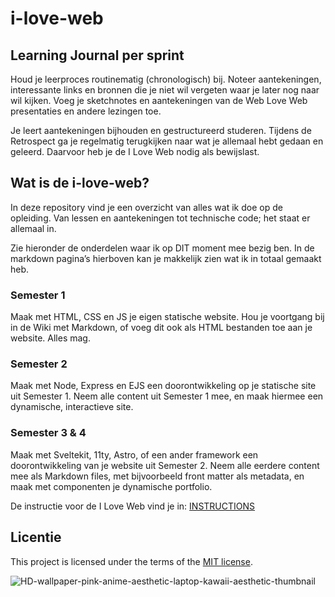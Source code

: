 # i-love-web
## Learning Journal per sprint
Houd je leerproces routinematig (chronologisch) bij. Noteer aantekeningen, interessante links en bronnen die je niet wil vergeten waar je later nog naar wil kijken. Voeg je sketchnotes en aantekeningen van de Web Love Web presentaties en andere lezingen toe.

Je leert aantekeningen bijhouden en gestructureerd studeren. Tijdens de Retrospect ga je regelmatig terugkijken naar wat je allemaal hebt gedaan en geleerd. Daarvoor heb je de I Love Web nodig als bewijslast.

## Wat is de i-love-web?
In deze repository vind je een overzicht van alles wat ik doe op de opleiding. Van lessen en aantekeningen tot technische code; het staat er allemaal in. 

Zie hieronder de onderdelen waar ik op DIT moment mee bezig ben. In de markdown pagina’s hierboven kan je makkelijk zien wat ik in totaal gemaakt heb.

### Semester 1
Maak met HTML, CSS en JS je eigen statische website. Hou je voortgang bij in de Wiki met Markdown, of voeg dit ook als HTML bestanden toe aan je website. Alles mag.

### Semester 2
Maak met Node, Express en EJS een doorontwikkeling op je statische site uit Semester 1. Neem alle content uit Semester 1 mee, en maak hiermee een dynamische, interactieve site.

### Semester 3 & 4
Maak met Sveltekit, 11ty, Astro, of een ander framework een doorontwikkeling van je website uit Semester 2. Neem alle eerdere content mee als Markdown files, met bijvoorbeeld front matter als metadata, en maak met componenten je dynamische portfolio.

De instructie voor de I Love Web vind je in: [INSTRUCTIONS](https://github.com/fdnd-task/i-love-web/blob/main/docs/INSTRUCTIONS.md)


## Licentie

This project is licensed under the terms of the [MIT license](./LICENSE).


![HD-wallpaper-pink-anime-aesthetic-laptop-kawaii-aesthetic-thumbnail](https://github.com/user-attachments/assets/380859b0-0e7b-4755-a28c-634619d57ebe)
